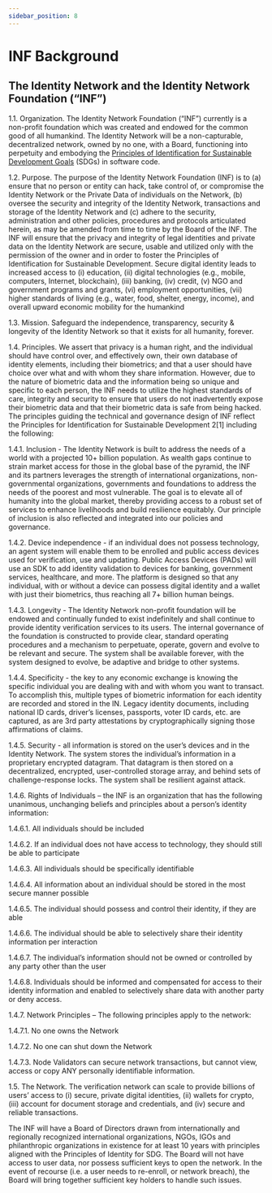 ```yaml
---
sidebar_position: 8
---
```


# INF Background

## The Identity Network and the Identity Network Foundation (“INF”)

1.1. Organization. The Identity Network Foundation (“INF”) currently is a non-profit foundation which was created and endowed for the common good of all humankind. The Identity Network will be a non-capturable, decentralized network, owned by no one, with a Board, functioning into perpetuity and embodying the [Principles of Identification for Sustainable Development Goals](https://documents1.worldbank.org/curated/en/213581486378184357/pdf/Principles-on-Identification-for-Sustainable-Development-Toward-the-Digital-Age.pdf) (SDGs) in software code.

1.2. Purpose. The purpose of the Identity Network Foundation (INF) is to (a) ensure that no person or entity can hack, take control of, or compromise the Identity Network or the Private Data of individuals on the Network, (b) oversee the security and integrity of the Identity Network, transactions and storage of the Identity Network and (c) adhere to the security, administration and other policies, procedures and protocols articulated herein, as may be amended from time to time by the Board of the INF. The INF will ensure that the privacy and integrity of legal identities and private data on the Identity Network are secure, usable and utilized only with the permission of the owner and in order to foster the Principles of Identification for Sustainable Development.
Secure digital identity leads to increased access to (i) education, (ii) digital technologies (e.g., mobile, computers, Internet, blockchain), (iii) banking, (iv) credit, (v) NGO and government programs and grants, (vi) employment opportunities, (vii) higher standards of living (e.g., water, food, shelter, energy, income), and overall upward economic mobility for the humankind

1.3. Mission. Safeguard the independence, transparency, security & longevity of the Identity Network so that it exists for all humanity, forever.

1.4. Principles. We assert that privacy is a human right, and the individual should have control over, and effectively own, their own database of identity elements, including their biometrics; and that a user should have choice over what and with whom they share information. However, due to the nature of biometric data and the information being so unique and specific to each person, the INF needs to utilize the highest standards of care, integrity and security to ensure that users do not inadvertently expose their biometric data and that their biometric data is safe from being hacked. The principles guiding the technical and governance design of INF reflect the Principles for Identification for Sustainable Development 2[1] including the following:

1.4.1. Inclusion - The Identity Network is built to address the needs of a world with a projected 10+ billion population. As wealth gaps continue to strain market access for those in the global base of the pyramid, the INF and its partners leverages the strength of international organizations, non-governmental organizations, governments and foundations to address the needs of the poorest and most vulnerable. The goal is to elevate all of humanity into the global market, thereby providing access to a robust set of services to enhance livelihoods and build resilience equitably. Our principle of inclusion is also reflected and integrated into our policies and governance.

1.4.2. Device independence - if an individual does not possess technology, an agent system will enable them to be enrolled and public access devices used for verification, use and updating. Public Access Devices (PADs) will use an SDK to add identity validation to devices for banking, government services, healthcare, and more. The platform is designed so that any individual, with or without a device can possess digital identity and a wallet with just their biometrics, thus reaching all 7+ billion human beings.

1.4.3. Longevity - The Identity Network non-profit foundation will be endowed and continually funded to exist indefinitely and shall continue to provide identity verification services to its users. The internal governance of the foundation is constructed to provide clear, standard operating procedures and a mechanism to perpetuate, operate, govern and evolve to be relevant and secure. The system shall be available forever, with the system designed to evolve, be adaptive and bridge to other systems.

1.4.4. Specificity - the key to any economic exchange is knowing the specific individual you are dealing with and with whom you want to transact. To accomplish this, multiple types of biometric information for each identity are recorded and stored in the IN. Legacy identity documents, including national ID cards, driver’s licenses, passports, voter ID cards, etc. are captured, as are 3rd party attestations by cryptographically signing those affirmations of claims.

1.4.5. Security - all information is stored on the user’s devices and in the Identity Network. The system stores the individual’s information in a proprietary encrypted datagram. That datagram is then stored on a decentralized, encrypted, user-controlled storage array, and behind sets of challenge-response locks. The system shall be resilient against attack.

1.4.6. Rights of Individuals – the INF is an organization that has the following unanimous, unchanging beliefs and principles about a person’s identity information:

1.4.6.1. All individuals should be included

1.4.6.2. If an individual does not have access to technology, they should still be able to participate

1.4.6.3. All individuals should be specifically identifiable

1.4.6.4. All information about an individual should be stored in the most secure manner possible

1.4.6.5. The individual should possess and control their identity, if they are able

1.4.6.6. The individual should be able to selectively share their identity information per interaction

1.4.6.7. The individual’s information should not be owned or controlled by any party other than the user

1.4.6.8. Individuals should be informed and compensated for access to their identity information and enabled to selectively share data with another party or deny access.

1.4.7. Network Principles – The following principles apply to the network:

1.4.7.1. No one owns the Network

1.4.7.2. No one can shut down the Network

1.4.7.3. Node Validators can secure network transactions, but cannot view, access or copy ANY personally identifiable information.

1.5. The Network. The verification network can scale to provide billions of users’ access to (i) secure, private digital identities, (ii) wallets for crypto, (iii) account for document storage and credentials, and (iv) secure and reliable transactions.

The INF will have a Board of Directors drawn from internationally and regionally recognized international organizations, NGOs, IGOs and philanthropic organizations in existence for at least 10 years with principles aligned with the Principles of Identity for SDG. The Board will not have access to user data, nor possess sufficient keys to open the network. In the event of recourse (i.e. a user needs to re-enroll, or network breach), the Board will bring together sufficient key holders to handle such issues.
